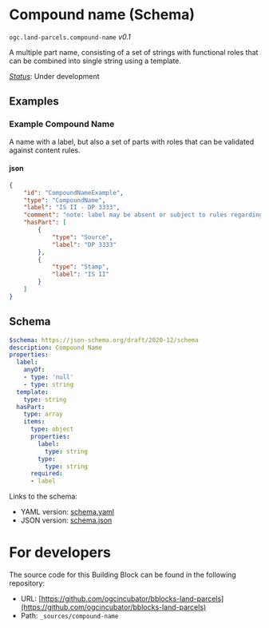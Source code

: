
# Compound name (Schema)

`ogc.land-parcels.compound-name` *v0.1*

A multiple part name, consisting of a set of strings with functional roles that can be combined into single string using a template.

[*Status*](http://www.opengis.net/def/status): Under development

## Examples

### Example Compound Name
A name with a label, but also a set of parts with roles that can be validated against content rules.
#### json
```json
{
    "id": "CompoundNameExample",
    "type": "CompoundName",
    "label": "IS II - DP 3333",
    "comment": "note: label may be absent or subject to rules regarding presence of parts",
    "hasPart": [
        {
            "type": "Source",
            "label": "DP 3333"
        },
        {
            "type": "Stamp",
            "label": "IS II"
        }
    ]
}
```

## Schema

```yaml
$schema: https://json-schema.org/draft/2020-12/schema
description: Compound Name
properties:
  label:
    anyOf:
    - type: 'null'
    - type: string
  template:
    type: string
  hasPart:
    type: array
    items:
      type: object
      properties:
        label:
          type: string
        type:
          type: string
      required:
      - label

```

Links to the schema:

* YAML version: [schema.yaml](https://raw.githubusercontent.com/ogcincubator/bblocks-land-parcels/master/build/annotated/land-parcels/compound-name/schema.json)
* JSON version: [schema.json](https://raw.githubusercontent.com/ogcincubator/bblocks-land-parcels/master/build/annotated/land-parcels/compound-name/schema.yaml)


# For developers

The source code for this Building Block can be found in the following repository:

* URL: [https://github.com/ogcincubator/bblocks-land-parcels](https://github.com/ogcincubator/bblocks-land-parcels)
* Path: `_sources/compound-name`

